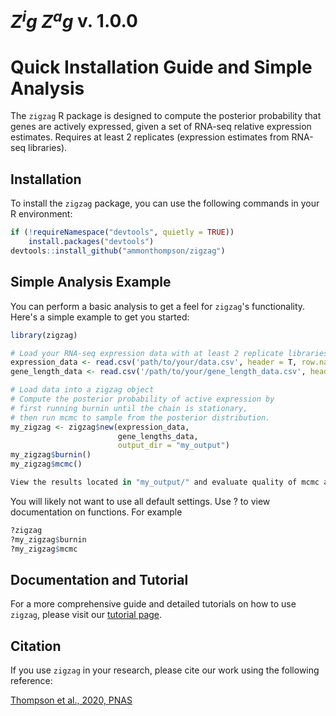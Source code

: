 # <strong><em>Z<sup>i</sup>g Z<sup>a</sup>g</em></strong> v. 1.0.0

# Quick Installation Guide and Simple Analysis

The `zigzag` R package is designed to compute the posterior probability that genes are actively expressed, given a set of RNA-seq relative expression estimates. Requires at least 2 replicates (expression estimates from RNA-seq libraries).

## Installation

To install the `zigzag` package, you can use the following commands in your R environment:

``` r
if (!requireNamespace("devtools", quietly = TRUE))
    install.packages("devtools")
devtools::install_github("ammonthompson/zigzag")
```

## Simple Analysis Example

You can perform a basic analysis to get a feel for `zigzag`'s functionality. Here's a simple example to get you started:

``` r
library(zigzag)

# Load your RNA-seq expression data with at least 2 replicate libraries.
expression_data <- read.csv('path/to/your/data.csv', header = T, row.names = 1)
gene_length_data <- read.csv('/path/to/your/gene_length_data.csv', header = T, row.names = 1)

# Load data into a zigzag object
# Compute the posterior probability of active expression by
# first running burnin until the chain is stationary,
# then run mcmc to sample from the posterior distribution.
my_zigzag <- zigzag$new(expression_data, 
                        gene_lengths_data, 
                        output_dir = "my_output")
my_zigzag$burnin()
my_zigzag$mcmc()

View the results located in "my_output/" and evaluate quality of mcmc and influence of priors in "my_output/*mcmc_output/mcmc_report". 

```

You will likely not want to use all default settings. Use ? to view documentation on functions. For example

``` r
?zigzag
?my_zigzag$burnin 
?my_zigzag$mcmc
```

## Documentation and Tutorial

For a more comprehensive guide and detailed tutorials on how to use `zigzag`, please visit our [tutorial page](https://ammonthompson.github.io/zigzag/).

## Citation

If you use `zigzag` in your research, please cite our work using the following reference:

[Thompson et al., 2020, PNAS](https://doi.org/10.1073/pnas.1919748117)

